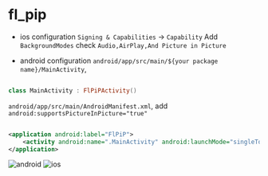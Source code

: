 # fl_pip

- ios configuration
  `Signing & Capabilities` -> `Capability` Add `BackgroundModes` check `Audio,AirPlay,And Picture in Picture`

- android configuration
  `android/app/src/main/${your package name}/MainActivity`,

```kotlin

class MainActivity : FlPiPActivity()

```

`android/app/src/main/AndroidManifest.xml`, add ` android:supportsPictureInPicture="true"`

```xml

<application android:label="FlPiP">
    <activity android:name=".MainActivity" android:launchMode="singleTop" android:supportsPictureInPicture="true" />
</application>
```

![android](https://github.com/Wayaer/fl_pip/blob/a4313a9f24bf79142a082884038676e09ceb961e/example/assets/android.gif)
![ios](https://github.com/Wayaer/fl_pip/blob/a4313a9f24bf79142a082884038676e09ceb961e/example/assets/ios.gif)